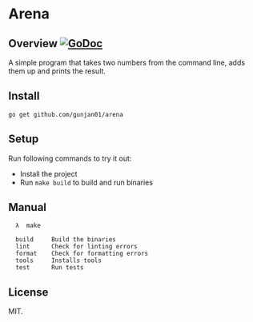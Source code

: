 # Arena

## Overview [![GoDoc](https://godoc.org/github.com/gunjan01/arena?status.svg)](https://godoc.org/github.com/gunjan01/arena)

A simple program that takes two numbers from the command line, adds them up and prints the result.

## Install

```
go get github.com/gunjan01/arena
```

## Setup

Run following commands to try it out:

* Install the project
* Run `make build` to build and run binaries

## Manual

```
  λ  make

  build     Build the binaries
  lint      Check for linting errors
  format    Check for formatting errors
  tools     Installs tools
  test      Run tests

```

## License

MIT.
